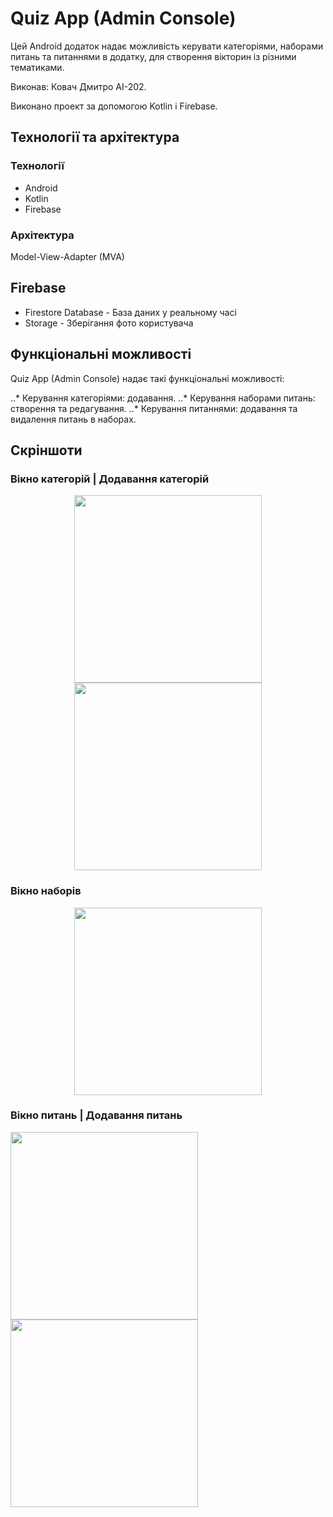 # Quiz App (Admin Console)

Цей Аndroid додаток надає можливість керувати категоріями, наборами питань та питаннями в додатку, для створення вікторин із різними тематиками.

Виконав: Ковач Дмитро АІ-202.

Виконано проект за допомогою Kotlin і Firebase.

## Технології та архітектура

### Технології
- Android
- Kotlin
- Firebase

### Архітектура
Model-View-Adapter (MVA)

## Firebase
- Firestore Database - База даних у реальному часі
- Storage - Зберігання фото користувача

## Функціональні можливості
Quiz App (Admin Console) надає такі функціональні можливості:

..* Керування категоріями: додавання.
..* Керування наборами питань: створення та редагування.
..* Керування питаннями: додавання та видалення питань в наборах.

## Скріншоти

### Вікно категорій | Додавання категорій
<p align="center">
  <img src="https://github.com/kovach-dmitry/DigiJ_Quiz_App_Admin/blob/main/Screenshots/Category.png" width="300" />
  <img src="https://github.com/kovach-dmitry/DigiJ_Quiz_App_Admin/blob/main/Screenshots/addCategory.png" width="300" />
</p>

### Вікно наборів
<p align="center">
  <img src="https://github.com/kovach-dmitry/DigiJ_Quiz_App_Admin/blob/main/Screenshots/Sets.png" width="300" />
</p>

### Вікно питань | Додавання питань
<p align="left">
  <img src="https://github.com/kovach-dmitry/DigiJ_Quiz_App_Admin/blob/main/Screenshots/Questions.png" width="300" />
  <img src="https://github.com/kovach-dmitry/DigiJ_Quiz_App_Admin/blob/main/Screenshots/addQuestion.png" width="300" />
</p>

